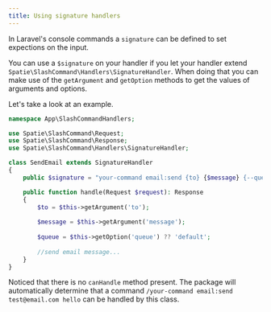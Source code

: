 ```yaml
---
title: Using signature handlers
---
```


In Laravel's console commands a `signature` can be defined to set expections on the input.

You can use a `$signature` on your handler if you let your handler extend `Spatie\SlashCommand\Handlers\SignatureHandler`. When doing that you can make use of the `getArgument` and `getOption` methods to get the values of arguments and options. 

Let's take a look at an example.

```php
namespace App\SlashCommandHandlers;

use Spatie\SlashCommand\Request;
use Spatie\SlashCommand\Response;
use Spatie\SlashCommand\Handlers\SignatureHandler;

class SendEmail extends SignatureHandler
{
    public $signature = "your-command email:send {to} {$message} {--queue}"

    public function handle(Request $request): Response
    {   
        $to = $this->getArgument('to');
    
        $message = $this->getArgument('message');
        
        $queue = $this->getOption('queue') ?? 'default';
        
        //send email message...
    }
}
```

Noticed that there is no `canHandle` method present. The package will automatically determine that a command `/your-command email:send test@email.com hello` can be handled by this class.